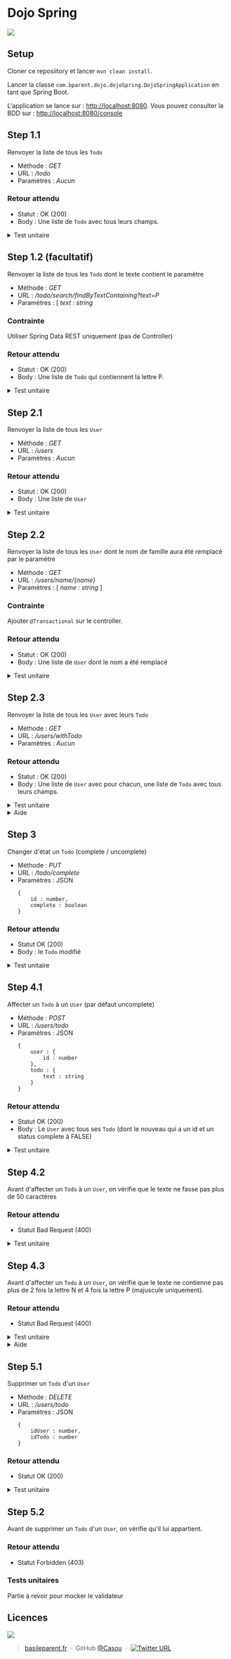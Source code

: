 # Dojo Spring
![](https://spring.io/img/spring-by-pivotal-9066b55828deb3c10e27e609af322c40.png)

## Setup

Cloner ce reposiitory et lancer `mvn clean install`.

Lancer la classe `com.bparent.dojo.dojoSpring.DojoSpringApplication` en tant que Spring Boot.

L'application se lance sur : [http://localhost:8080](`http://localhost:8080`). 
Vous pouvez consulter la BDD sur : [http://localhost:8080/console](`http://localhost:8080/console`) 

## Step 1.1
Renvoyer la liste de tous les `Todo`

* Méthode : _GET_
* URL : _/todo_
* Paramètres : _Aucun_

### Retour attendu
* Statut : OK (200)
* Body : Une liste de `Todo` avec tous leurs champs.

<details>
<summary>Test unitaire</summary>

### Test unitaire
```java
@Test
public void findAll_shouldReturn2Records() throws Exception {
    [...]

    MvcResult mvcResult = this.mockMvc.perform(get("/todo"))
            .andExpect(status().isOk())
            .andReturn();

    JSONArray jsonArray = new JSONArray(mvcResult.getResponse().getContentAsString());
    assertEquals(2, jsonArray.length());

    assertEquals(1, ((JSONObject) jsonArray.get(0)).get("id"));
    assertEquals("Todo 1", ((JSONObject) jsonArray.get(0)).get("text"));
    assertEquals(2, ((JSONObject) jsonArray.get(1)).get("id"));
    assertEquals("Todo 2", ((JSONObject) jsonArray.get(1)).get("text"));
}
```
</details>

##  Step 1.2 (facultatif)
Renvoyer la liste de tous les `Todo` dont le texte contient le paramètre

* Méthode : _GET_
* URL : _/todo/search/findByTextContaining?text=P_
* Paramètres : [ _text : string_ 

### Contrainte
Utiliser Spring Data REST uniquement (pas de Controller)

### Retour attendu
* Statut : OK (200)
* Body : Une liste de `Todo` qui contiennent la lettre P.

<details>
<summary>Test unitaire</summary>

### Test unitaire
```java
@Test
public void findByTextContaining_shouldReturn3Records() {
    assertEquals(3, [...].findByTextContaining("P").size());
}
```
</details>

## Step 2.1
Renvoyer la liste de tous les `User`

* Méthode : _GET_
* URL : _/users_
* Paramètres : _Aucun_

### Retour attendu
* Statut : OK (200)
* Body : Une liste de `User`

<details>
<summary>Test unitaire</summary>

### Test unitaire
```java
@Test
public void findAll_shouldReturn2Records() throws Exception {
    [...]

    MvcResult mvcResult = this.mockMvc.perform(get("/todo"))
            .andExpect(status().isOk())
            .andReturn();

    JSONArray jsonArray = new JSONArray(mvcResult.getResponse().getContentAsString());
    assertEquals(2, jsonArray.length());

    assertEquals(1, ((JSONObject) jsonArray.get(0)).get("id"));
    assertEquals("User 1", ((JSONObject) jsonArray.get(0)).get("login"));
    assertEquals(2, ((JSONObject) jsonArray.get(1)).get("id"));
    assertEquals("User 2", ((JSONObject) jsonArray.get(1)).get("login"));
}
```
</details>

## Step 2.2
Renvoyer la liste de tous les `User` dont le nom de famille aura été remplacé par le paramètre
* Méthode : _GET_
* URL : _/users/name/{name}_
* Paramètres : [ _name : string_ ]

### Contrainte
Ajouter `@Transactional` sur le controller.

### Retour attendu
* Statut : OK (200)
* Body : Une liste de `User` dont le nom a été remplacé

<details>
<summary>Test unitaire</summary>

### Test unitaire
```java
@Test
public void findAllAndReplaceName_shouldReturn2RecordsWithASpecificName() throws Exception {
    [...]
    
    MvcResult mvcResult = this.mockMvc.perform(get("/users/name/toto"))
            .andExpect(status().isOk())
            .andReturn();

    JSONArray jsonArray = new JSONArray(mvcResult.getResponse().getContentAsString());
    assertEquals(2, jsonArray.length());

    assertEquals(1, ((JSONObject) jsonArray.get(0)).get("id"));
    assertEquals("toto", ((JSONObject) jsonArray.get(0)).get("name"));
    assertEquals(2, ((JSONObject) jsonArray.get(1)).get("id"));
    assertEquals("toto", ((JSONObject) jsonArray.get(1)).get("name"));
}
```
</details>

## Step 2.3
Renvoyer la liste de tous les `User` avec leurs `Todo`

* Méthode : _GET_
* URL : _/users/withTodo_
* Paramètres : _Aucun_

### Retour attendu
* Statut : OK (200)
* Body : Une liste de `User` avec pour chacun, une liste de `Todo` avec tous leurs champs.

<details>
<summary>Test unitaire</summary>

### Test unitaire
```java
@Test
public void findAllWithTodos_shouldReturn2Records() throws Exception {
    [...]

    MvcResult mvcResult = this.mockMvc.perform(get("/users/withTodo"))
            .andExpect(status().isOk())
            .andReturn();

    JSONArray jsonArray = new JSONArray(mvcResult.getResponse().getContentAsString());
    assertEquals(2, jsonArray.length());

    assertEquals(1, ((JSONObject) jsonArray.get(0)).get("id"));
    assertEquals("User 1", ((JSONObject) jsonArray.get(0)).get("login"));
    assertEquals(2, ((JSONArray) ((JSONObject) jsonArray.get(0)).get("todos")).length());
    assertEquals(1, ((JSONObject) ((JSONArray) ((JSONObject) jsonArray.get(0)).get("todos")).get(0)).get("id"));
    assertEquals("Todo 1", ((JSONObject) ((JSONArray) ((JSONObject) jsonArray.get(0)).get("todos")).get(0)).get("text"));
    assertEquals(2, ((JSONObject) ((JSONArray) ((JSONObject) jsonArray.get(0)).get("todos")).get(1)).get("id"));
    assertEquals("Todo 2", ((JSONObject) ((JSONArray) ((JSONObject) jsonArray.get(0)).get("todos")).get(1)).get("text"));

    assertEquals(2, ((JSONObject) jsonArray.get(1)).get("id"));
    assertEquals("User 2", ((JSONObject) jsonArray.get(1)).get("login"));
    assertEquals(1, ((JSONArray) ((JSONObject) jsonArray.get(1)).get("todos")).length());
    assertEquals(3, ((JSONObject) ((JSONArray) ((JSONObject) jsonArray.get(1)).get("todos")).get(0)).get("id"));
    assertEquals("Todo 3", ((JSONObject) ((JSONArray) ((JSONObject) jsonArray.get(1)).get("todos")).get(0)).get("text"));
}
```
</details>

<details>
<summary>Aide</summary>

### Aide 
```java
import org.modelmapper.ModelMapper;

public abstract class AbstractDto<E> {

    public AbstractDto toDto(E entity) {
        ModelMapper mapper = new ModelMapper();
        return mapper.map(entity, this.getClass());
    }

}

===============================================

public class UserDto extends AbstractDto<User> {

    [...]

    @Override
    public UserDto toDto(User entity) {
        return (UserDto) super.toDto(entity);
    }

}
```
</details>

## Step 3
Changer d'état un `Todo` (complete / uncomplete)

* Méthode : _PUT_
* URL : _/todo/complete_
* Paramètres : JSON
    ```
    {
        id : number,
        complete : boolean
    }
    ```
### Retour attendu
* Statut OK (200)
* Body : le `Todo` modifié

<details>
<summary>Test unitaire</summary>

### Test unitaire
```java
@Test
public void completeTodo_shouldReturnADto() throws Exception {
    [...]

    MvcResult mvcResult = this.mockMvc.perform(post("/todo/complete")
                    .contentType(MediaType.APPLICATION_JSON)
                    .content(("{\"id\":1,\"complete\":true}"))
            )
            .andExpect(status().isOk())
            .andReturn();

    JSONObject jsonObject = new JSONObject(mvcResult.getResponse().getContentAsString());
    assertEquals(1, jsonObject.get("id"));
    assertEquals(true, jsonObject.get("complete"));
}
    
===============================================

@Test
public void changeTodoStatus_shouldReturnTdoWithStatusChanged() {
    [...] 
    
    TodoDto todoDto = [...];
    assertEquals(true, todoDto.getComplete());
}

// Facultatif
@Test(expected=NullPointerException.class)
public void changeTodoStatus_shouldThrowAnExceptionIfIdNotFound() {
    [...]

    [... - appel méthode];
    fail("Should have raise an exception");
}
```
</details>

## Step 4.1
Affecter un `Todo` à un `User` (par défaut uncomplete)

* Méthode : _POST_
* URL : _/users/todo_
* Paramètres : JSON
    ```
    {
        user : {
            id : number
        },
        todo : {
            text : string
        }
    }
    ```
    
### Retour attendu
* Statut OK (200)
* Body : Le `User` avec tous ses `Todo` (dont le nouveau qui a un id et un status complete à FALSE)

<details>
<summary>Test unitaire</summary>

### Test unitaire
```java
@Test
public void addTodoToUser_shouldReturnAUserDtoReturnedByTheService() throws Exception {
    when(userService.addTodoToUser(3, "New Todo")).thenReturn(UserDto.builder().id(3).build());

    MvcResult mvcResult = this.mockMvc.perform(post("/users/todo")
                    .contentType(MediaType.APPLICATION_JSON)
                    .content(("{\"id\":3,\"todos\":[{\"text\":\"New Todo\"}]}"))
            )
            .andExpect(status().isOk())
            .andReturn();

    JSONObject jsonObject = new JSONObject(mvcResult.getResponse().getContentAsString());
    assertEquals(3, jsonObject.get("id"));
    
    verify(userService).addTodoToUser(3, "New Todo");
    verifyNoMoreInteractions(userService);
}
===============================================

@Test
public void addTodoToUser_shouldReturnAUserWith3Todos() {
    ArgumentCaptor<User> userCaptor = ArgumentCaptor.forClass(User.class);
    when(userRepository.findById(3)).thenReturn(Optional.of(
                    User.builder()
                    .todos(new ArrayList<>(Arrays.asList(Todo.builder().build(), Todo.builder().build())))
                    .build()
                    ));

    UserDto userDto = userService.addTodoToUser(3, "New Todo");
    assertEquals(3, userDto.getTodos().size());
    assertEquals("New Todo", userDto.getTodos().get(2).getText());

    // Verify that DB has received the correct object
    verify(userRepository).save(userCaptor.capture());
    User userSavedInDb = userCaptor.getValue();
    assertEquals(3, userSavedInDb.getTodos().size());
    assertEquals("New Todo", userSavedInDb.getTodos().get(2).getText());
}

@Test(expected=NullPointerException.class)
public void changeTodoStatus_shouldThrowAnExceptionIfIdNotFound() {
    when(userRepository.findById(3)).thenReturn(Optional.empty());

    userService.addTodoToUser(3, "New Todo");
    fail("Should have raise an exception");
}
```
</details>


## Step 4.2
Avant d'affecter un `Todo` à un `User`, on vérifie que le texte ne fasse pas plus de 50 caractères

### Retour attendu
* Statut Bad Request (400)

<details>
<summary>Test unitaire</summary>

### Test unitaire
```java
@Test
public void addTodoToUser_shouldReturnAnErrorIfTextIsTooLong() throws Exception {
    MvcResult mvcResult = this.mockMvc.perform(post("/users/todo")
            .contentType(MediaType.APPLICATION_JSON)
            .content(("{\"id\":3,\"todos\":[{\"text\":\"Un meessage de plus de 50 caractères devrait faire se déclencher une exception dans le controller\"}]}"))
    )
            .andExpect(status().isBadRequest())
            .andReturn();

    verifyZeroInteractions(userService);
}
```
</details>

## Step 4.3
Avant d'affecter un `Todo` à un `User`, on vérifie que le texte ne contienne pas plus de 2 fois la lettre N et 4 fois la lettre P (majuscule uniquement).

### Retour attendu
* Statut Bad Request (400)

<details>
<summary>Test unitaire</summary>

### Tests unitaires
```java
@Test
public void addTodoToUser_shouldReturnAnErrorIfTooManyN() throws Exception {
    MvcResult mvcResult = this.mockMvc.perform(post("/users/todo")
            .contentType(MediaType.APPLICATION_JSON)
            .content(("{\"id\":3,\"todos\":[{\"text\":\"Too many NNN\"}]}"))
    )
            .andExpect(status().isBadRequest())
            .andReturn();

    verifyZeroInteractions(userService);
}
```
</details>
    
<details>
<summary>Aide</summary>

### Aide
```java
org.springframework.util.StringUtils.countOccurrencesOf
```
</details>

## Step 5.1
Supprimer un `Todo` d'un `User`

* Méthode : _DELETE_
* URL : _/users/todo_
* Paramètres : JSON
    ```
    {
        idUser : number,
        idTodo : number 
    }
    ```
### Retour attendu
* Statut OK (200)

<details>
<summary>Test unitaire</summary>

### Tests unitaires
```java
@Test
public void deleteTodoFromUser_shouldCallService() throws Exception {
    MvcResult mvcResult = this.mockMvc.perform(delete("/users/todo")
            .contentType(MediaType.APPLICATION_JSON)
            .content(("{\"idUser\":3,\"idTodo\":4}"))
    )
            .andExpect(status().isOk())
            .andReturn();

    verify(userService).deleteTodoFromUser(3, 4);
    verifyNoMoreInteractions(userService);
}

==========================

@Test
public void addTodoToUser_shouldCallDbWithFilteredTodos() {
    ArgumentCaptor<User> userCaptor = ArgumentCaptor.forClass(User.class);
    when(userRepository.findById(3)).thenReturn(Optional.of(
            User.builder()
                    .todos(new ArrayList<>(Arrays.asList(
                            Todo.builder().id(1).build(),
                            Todo.builder().id(2).build(),
                            Todo.builder().id(3).build())))
                    .build()
    ));

    userService.deleteTodoFromUser(3, 2);

    verify(userRepository).save(userCaptor.capture());
    User userSavedInDb = userCaptor.getValue();
    assertEquals(2, userSavedInDb.getTodos().size());
    assertTrue(userSavedInDb.getTodos().stream().anyMatch(todo -> todo.getId() == 1));
    assertTrue(userSavedInDb.getTodos().stream().anyMatch(todo -> todo.getId() == 3));
}
```
</details>

## Step 5.2
Avant de supprimer un `Todo` d'un `User`, on vérifie qu'il lui appartient.

### Retour attendu
* Statut Forbidden (403)

### Tests unitaires
Partie à revoir pour mocker le validateur

## Licences

![](https://img.shields.io/badge/license-MIT%20License-blue.svg?style=flat-square)

> [basileparent.fr](http://www.basileparent.fr) &nbsp;&middot;&nbsp;
> GitHub [@Casou](https://github.com/Casou) &nbsp;&middot;&nbsp;
> [![Twitter URL](https://img.shields.io/twitter/url/https/twitter.com/fold_left.svg?style=social&label=Follow%20%40basileparent)](https://twitter.com/basileparent)